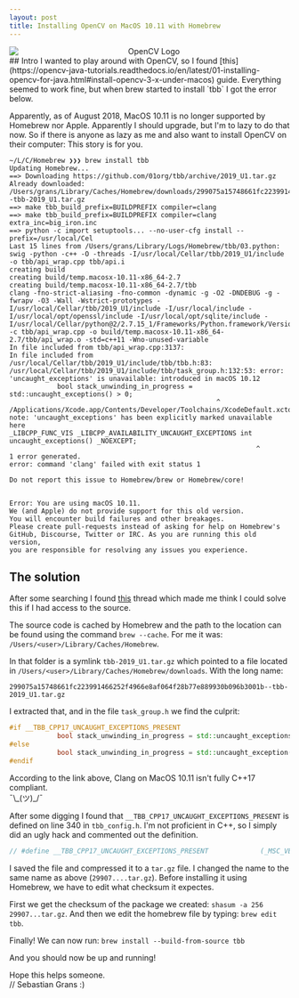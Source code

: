 ```yaml
---
layout: post
title: Installing OpenCV on MacOS 10.11 with Homebrew
---
```


<center>
<img src="{{ site.baseurl }}/images/opencv.jpg" alt="OpenCV Logo" style="display: block;"/>
</center>
## Intro
I wanted to play around with OpenCV, so I found [this](https://opencv-java-tutorials.readthedocs.io/en/latest/01-installing-opencv-for-java.html#install-opencv-3-x-under-macos) guide. Everything seemed to work fine, but when brew started to install `tbb` I got the error below. 

Apparently, as of August 2018, MacOS 10.11 is no longer supported by Homebrew nor Apple. Apparently I should upgrade, but I'm to lazy to do that now. So if there is anyone as lazy as me and also want to install OpenCV on their computer: This story is for you. 

```
~/L/C/Homebrew ❯❯❯ brew install tbb
Updating Homebrew...
==> Downloading https://github.com/01org/tbb/archive/2019_U1.tar.gz
Already downloaded: /Users/grans/Library/Caches/Homebrew/downloads/299075a15748661fc223991466252f4966e8af064f28b77e889930b096b3001b--tbb-2019_U1.tar.gz
==> make tbb_build_prefix=BUILDPREFIX compiler=clang
==> make tbb_build_prefix=BUILDPREFIX compiler=clang extra_inc=big_iron.inc
==> python -c import setuptools... --no-user-cfg install --prefix=/usr/local/Cel
Last 15 lines from /Users/grans/Library/Logs/Homebrew/tbb/03.python:
swig -python -c++ -O -threads -I/usr/local/Cellar/tbb/2019_U1/include -o tbb/api_wrap.cpp tbb/api.i
creating build
creating build/temp.macosx-10.11-x86_64-2.7
creating build/temp.macosx-10.11-x86_64-2.7/tbb
clang -fno-strict-aliasing -fno-common -dynamic -g -O2 -DNDEBUG -g -fwrapv -O3 -Wall -Wstrict-prototypes -I/usr/local/Cellar/tbb/2019_U1/include -I/usr/local/include -I/usr/local/opt/openssl/include -I/usr/local/opt/sqlite/include -I/usr/local/Cellar/python@2/2.7.15_1/Frameworks/Python.framework/Versions/2.7/include/python2.7 -c tbb/api_wrap.cpp -o build/temp.macosx-10.11-x86_64-2.7/tbb/api_wrap.o -std=c++11 -Wno-unused-variable
In file included from tbb/api_wrap.cpp:3137:
In file included from /usr/local/Cellar/tbb/2019_U1/include/tbb/tbb.h:83:
/usr/local/Cellar/tbb/2019_U1/include/tbb/task_group.h:132:53: error: 'uncaught_exceptions' is unavailable: introduced in macOS 10.12
            bool stack_unwinding_in_progress = std::uncaught_exceptions() > 0;
                                                    ^
/Applications/Xcode.app/Contents/Developer/Toolchains/XcodeDefault.xctoolchain/usr/bin/../include/c++/v1/exception:119:63: note: 'uncaught_exceptions' has been explicitly marked unavailable here
_LIBCPP_FUNC_VIS _LIBCPP_AVAILABILITY_UNCAUGHT_EXCEPTIONS int uncaught_exceptions() _NOEXCEPT;
                                                              ^
1 error generated.
error: command 'clang' failed with exit status 1

Do not report this issue to Homebrew/brew or Homebrew/core!


Error: You are using macOS 10.11.
We (and Apple) do not provide support for this old version.
You will encounter build failures and other breakages.
Please create pull-requests instead of asking for help on Homebrew's
GitHub, Discourse, Twitter or IRC. As you are running this old version,
you are responsible for resolving any issues you experience.
```

## The solution
After some searching I found [this](https://github.com/catchorg/Catch2/issues/1218) thread which made me think I could solve this if I had access to the source. 

The source code is cached by Homebrew and the path to the location can be found using the command `brew --cache`. For me it was: `/Users/<user>/Library/Caches/Homebrew`. 

In that folder is a symlink `tbb-2019_U1.tar.gz` which pointed to a file located in `/Users/<user>/Library/Caches/Homebrew/downloads`. With the long name:

`299075a15748661fc223991466252f4966e8af064f28b77e889930b096b3001b--tbb-2019_U1.tar.gz`


I extracted that, and in the file `task_group.h` we find the culprit:

```c++
#if __TBB_CPP17_UNCAUGHT_EXCEPTIONS_PRESENT
            bool stack_unwinding_in_progress = std::uncaught_exceptions() > 0;
#else
            bool stack_unwinding_in_progress = std::uncaught_exception();
#endif
```

According to the link above, Clang on MacOS 10.11 isn't fully C++17 compliant. </br>¯\\\_(ツ)_/¯

After some digging I found that `__TBB_CPP17_UNCAUGHT_EXCEPTIONS_PRESENT` is defined on line 340 in `tbb_config.h`. I'm not proficient in C++, so I simply did an ugly hack and commented out the definition. 

```c++
// #define __TBB_CPP17_UNCAUGHT_EXCEPTIONS_PRESENT             (_MSC_VER >= 1900 || __GLIBCXX__ && __cpp_lib_uncaught_exceptions || _LIBCPP_VERSION >= 3700)
```

I saved the file and compressed it to a `tar.gz` file. I changed the name to the same name as above (`29907....tar.gz`). Before installing it using Homebrew, we have to edit what checksum it expectes.

First we get the checksum of the package we created: `shasum -a 256 29907...tar.gz`. And then we edit the homebrew file by typing: `brew edit tbb`. 

Finally! We can now run: `brew install --build-from-source tbb`

And you should now be up and running! 

Hope this helps someone. <br>
// Sebastian Grans :) 

